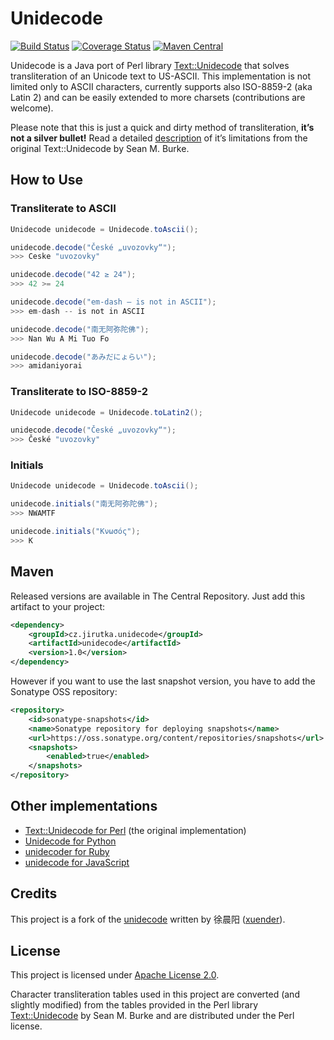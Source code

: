 Unidecode
=========
[![Build Status](https://travis-ci.org/jirutka/unidecode.svg)](https://travis-ci.org/jirutka/unidecode)
[![Coverage Status](https://img.shields.io/coveralls/jirutka/unidecode.svg)](https://coveralls.io/r/jirutka/unidecode)
[![Maven Central](https://maven-badges.herokuapp.com/maven-central/cz.jirutka.unidecode/unidecode/badge.svg)](https://maven-badges.herokuapp.com/maven-central/cz.jirutka.unidecode/unidecode)

Unidecode is a Java port of Perl library [Text::Unidecode] that solves transliteration of an Unicode text to US-ASCII.
This implementation is not limited only to ASCII characters, currently supports also ISO-8859-2 (aka Latin 2) and can
be easily extended to more charsets (contributions are welcome).

Please note that this is just a quick and dirty method of transliteration, **it’s not a silver bullet!** Read a detailed
[description][Text::Unidecode] of it’s limitations from the original Text::Unidecode by Sean M. Burke.


How to Use
----------

### Transliterate to ASCII

```java
Unidecode unidecode = Unidecode.toAscii();

unidecode.decode("České „uvozovky“");
>>> Ceske "uvozovky"

unidecode.decode("42 ≥ 24");
>>> 42 >= 24

unidecode.decode("em-dash — is not in ASCII");
>>> em-dash -- is not in ASCII

unidecode.decode("南无阿弥陀佛");
>>> Nan Wu A Mi Tuo Fo

unidecode.decode("あみだにょらい");
>>> amidaniyorai
```

### Transliterate to ISO-8859-2

```java
Unidecode unidecode = Unidecode.toLatin2();

unidecode.decode("České „uvozovky“");
>>> České "uvozovky"
```

### Initials

```java
Unidecode unidecode = Unidecode.toAscii();

unidecode.initials("南无阿弥陀佛");
>>> NWAMTF

unidecode.initials("Κνωσός");
>>> K
```


Maven
-----

Released versions are available in The Central Repository. Just add this artifact to your project:

```xml
<dependency>
    <groupId>cz.jirutka.unidecode</groupId>
    <artifactId>unidecode</artifactId>
    <version>1.0</version>
</dependency>
```

However if you want to use the last snapshot version, you have to add the Sonatype OSS repository:

```xml
<repository>
    <id>sonatype-snapshots</id>
    <name>Sonatype repository for deploying snapshots</name>
    <url>https://oss.sonatype.org/content/repositories/snapshots</url>
    <snapshots>
        <enabled>true</enabled>
    </snapshots>
</repository>
```


Other implementations
---------------------

*  [Text::Unidecode for Perl](http://search.cpan.org/~sburke/Text-Unidecode/lib/Text/Unidecode.pm) (the original implementation)
*  [Unidecode for Python](https://pypi.python.org/pypi/Unidecode)
*  [unidecoder for Ruby](https://github.com/norman/unidecoder)
*  [unidecode for JavaScript](https://github.com/FGRibreau/node-unidecode)


Credits
-------

This project is a fork of the [unidecode](https://github.com/xuender/unidecode) written by 徐晨阳
([xuender](https://github.com/xuender)).


License
-------

This project is licensed under [Apache License 2.0](http://www.apache.org/licenses/LICENSE-2.0.html).

Character transliteration tables used in this project are converted (and slightly modified) from the tables provided in
the Perl library [Text::Unidecode] by Sean M. Burke and are distributed under the Perl license.


[Text::Unidecode]: http://search.cpan.org/~sburke/Text-Unidecode/lib/Text/Unidecode.pm
